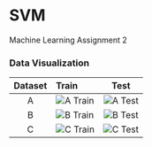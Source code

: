 # SVM
Machine Learning Assignment 2

### Data Visualization

| Dataset        | Train           | Test  |
|:-------------:|:-----------------|:-----:|
| A             | ![A Train](./data_dist/A_train.jpg) | ![A Test](./data_dist/A_test.jpg) |
| B             | ![B Train](./data_dist/B_train.jpg) | ![B Test](./data_dist/B_test.jpg) |
| C             | ![C Train](./data_dist/C_train.jpg) | ![C Test](./data_dist/C_test.jpg) |

